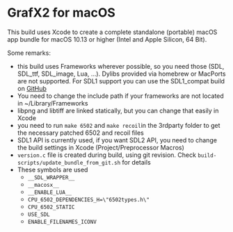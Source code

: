 # GrafX2 for macOS

This build uses Xcode to create a complete standalone (portable) macOS app bundle for macOS 10.13 or higher (Intel and Apple Silicon, 64 Bit).

Some remarks:

* this build uses Frameworks wherever possible, so you need those (SDL, SDL_ttf, SDL_image, Lua, ...). Dylibs provided via homebrew or MacPorts are not supported. For SDL1 support you can use the SDL1_compat build on [GitHub](https://github.com/Alexco500/libsdl12-compat)
* You need to change the include path if your frameworks are not located in ~/Library/Frameworks
* libpng and libtiff are linked statically, but you can change that easily in Xcode
* you need to run `make 6502` and `make recoil`in the 3rdparty folder to get the necessary patched 6502 and recoil files
* SDL1 API is currently used, if you want SDL2 API, you need to change the build settings in Xcode (Project/Preprocessor Macros)
* `version.c` file is created during build, using git revision. Check `build-scripts/update_bundle_from_git.sh` for details
* These symbols are used
	* `__SDL_WRAPPER__`
	* `__macosx__`
	* `__ENABLE_LUA__`
	* `CPU_6502_DEPENDENCIES_H=\"6502types.h\" `
	* `CPU_6502_STATIC`
	* `USE_SDL`
	* `ENABLE_FILENAMES_ICONV`
